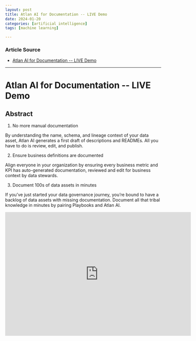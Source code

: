 ```yaml
---
layout: post
title: Atlan AI for Documentation -- LIVE Demo  
date: 2024-01-20
categories: [artificial intelligence]
tags: [machine learning]

---
```


### Article Source

* [Atlan AI for Documentation -- LIVE Demo](https://www.youtube.com/watch?v=hPg6raFBe1E)

---

# Atlan AI for Documentation -- LIVE Demo 


## Abstract

1. No more manual documentation

By understanding the name, schema, and lineage context of your data asset, Atlan AI generates a first draft of descriptions and READMEs. All you have to do is review, edit, and publish.

2. Ensure business definitions are documented

Align everyone in your organization by ensuring every business metric and KPI has auto-generated documentation, reviewed and edit for business context by data stewards.

3. Document 100s of data assets in minutes

If you’ve just started your data governance journey, you’re bound to have a backlog of data assets with missing documentation. Document all that tribal knowledge in minutes by pairing Playbooks and Atlan AI.

<iframe width="600" height="400" src="https://www.youtube.com/embed/hPg6raFBe1E?si=4ZD5Kdzmux5AGIW4" title="YouTube video player" frameborder="0" allow="accelerometer; autoplay; clipboard-write; encrypted-media; gyroscope; picture-in-picture; web-share" allowfullscreen></iframe>